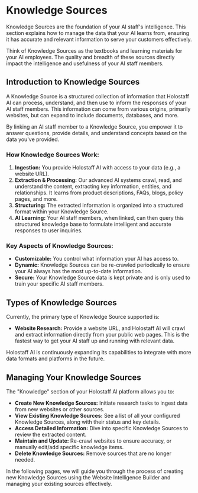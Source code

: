 # Knowledge Sources

Knowledge Sources are the foundation of your AI staff's intelligence. This section explains how to manage the data that your AI learns from, ensuring it has accurate and relevant information to serve your customers effectively.

Think of Knowledge Sources as the textbooks and learning materials for your AI employees. The quality and breadth of these sources directly impact the intelligence and usefulness of your AI staff members.

## Introduction to Knowledge Sources

A Knowledge Source is a structured collection of information that Holostaff AI can process, understand, and then use to inform the responses of your AI staff members. This information can come from various origins, primarily websites, but can expand to include documents, databases, and more.

By linking an AI staff member to a Knowledge Source, you empower it to answer questions, provide details, and understand concepts based on the data you've provided.

### How Knowledge Sources Work:

1.  **Ingestion:** You provide Holostaff AI with access to your data (e.g., a website URL).
2.  **Extraction & Processing:** Our advanced AI systems crawl, read, and understand the content, extracting key information, entities, and relationships. It learns from product descriptions, FAQs, blogs, policy pages, and more.
3.  **Structuring:** The extracted information is organized into a structured format within your Knowledge Source.
4.  **AI Learning:** Your AI staff members, when linked, can then query this structured knowledge base to formulate intelligent and accurate responses to user inquiries.

### Key Aspects of Knowledge Sources:

*   **Customizable:** You control what information your AI has access to.
*   **Dynamic:** Knowledge Sources can be re-crawled periodically to ensure your AI always has the most up-to-date information.
*   **Secure:** Your Knowledge Source data is kept private and is only used to train your specific AI staff members.

## Types of Knowledge Sources

Currently, the primary type of Knowledge Source supported is:

*   **Website Research:** Provide a website URL, and Holostaff AI will crawl and extract information directly from your public web pages. This is the fastest way to get your AI staff up and running with relevant data.

Holostaff AI is continuously expanding its capabilities to integrate with more data formats and platforms in the future.

## Managing Your Knowledge Sources

The "Knowledge" section of your Holostaff AI platform allows you to:

*   **Create New Knowledge Sources:** Initiate research tasks to ingest data from new websites or other sources.
*   **View Existing Knowledge Sources:** See a list of all your configured Knowledge Sources, along with their status and key details.
*   **Access Detailed Information:** Dive into specific Knowledge Sources to review the extracted content.
*   **Maintain and Update:** Re-crawl websites to ensure accuracy, or manually edit/add specific knowledge items.
*   **Delete Knowledge Sources:** Remove sources that are no longer needed.

In the following pages, we will guide you through the process of creating new Knowledge Sources using the Website Intelligence Builder and managing your existing sources effectively.
